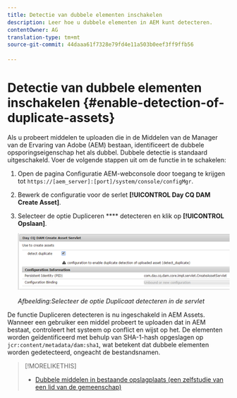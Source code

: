 ```yaml
---
title: Detectie van dubbele elementen inschakelen
description: Leer hoe u dubbele elementen in AEM kunt detecteren.
contentOwner: AG
translation-type: tm+mt
source-git-commit: 44daaa61f7328e79fd4e11a503b0eef3ff9ffb56

---
```



# Detectie van dubbele elementen inschakelen {#enable-detection-of-duplicate-assets}

Als u probeert middelen te uploaden die in de Middelen van de Manager van de Ervaring van Adobe (AEM) bestaan, identificeert de dubbele opsporingseigenschap het als dubbel. Dubbele detectie is standaard uitgeschakeld. Voer de volgende stappen uit om de functie in te schakelen:

1. Open de pagina Configuratie AEM-webconsole door toegang te krijgen tot `https://[aem_server]:[port]/system/console/configMgr`.
1. Bewerk de configuratie voor de serlet **[!UICONTROL Day CQ DAM Create Asset]**.
1. Selecteer de optie Dupliceren **** detecteren en klik op **[!UICONTROL Opslaan]**.

   ![Selecteer de optie Duplicaat detecteren in de servlet](assets/chlimage_1-377.png)

   *Afbeelding:Selecteer de optie Duplicaat detecteren in de servlet*

De functie Dupliceren detecteren is nu ingeschakeld in AEM Assets. Wanneer een gebruiker een middel probeert te uploaden dat in AEM bestaat, controleert het systeem op conflict en wijst op het. De elementen worden geïdentificeerd met behulp van SHA-1-hash opgeslagen op `jcr:content/metadata/dam:sha1`, wat betekent dat dubbele elementen worden gedetecteerd, ongeacht de bestandsnamen.

>[!MORELIKETHIS]
>
>* [Dubbele middelen in bestaande opslagplaats (een zelfstudie van een lid van de gemeenschap)](https://experience-aem.blogspot.com/2019/06/aem-65-find-duplicate-assets-binaries-in-existing-repository.html)

